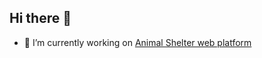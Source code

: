 ## Hi there 👋

- 🔭 I’m currently working on [Animal Shelter web platform](https://github.com/NataliaJanda/Animal-shelters-web-platform.git)
<!--
Here are some ideas to get you started:
**NataliaJanda/NataliaJanda** is a ✨ _special_ ✨ repository because its `README.md` (this file) appears on your GitHub profile.
- 👯 I’m looking to collaborate on ...
- 🌱 I’m currently learning ...
- 🤔 I’m looking for help with ...
- 💬 Ask me about ...
- 📫 How to reach me: ...
- 😄 Pronouns: ...
- ⚡ Fun fact: ...
-->
